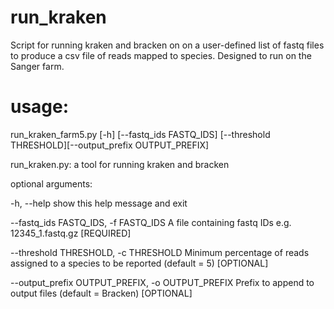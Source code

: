 # run_kraken

Script for running kraken and bracken on on a user-defined list of fastq files to produce a csv file of reads mapped to species. Designed to run on the Sanger farm.

# usage: 

run_kraken_farm5.py [-h] [--fastq_ids FASTQ_IDS] [--threshold THRESHOLD][--output_prefix OUTPUT_PREFIX]

run_kraken.py: a tool for running kraken and bracken 

optional arguments:

-h, --help            show this help message and exit

--fastq_ids FASTQ_IDS, -f FASTQ_IDS A file containing fastq IDs e.g. 12345_1.fastq.gz [REQUIRED]

--threshold THRESHOLD, -c THRESHOLD Minimum percentage of reads assigned to a species to be reported (default = 5) [OPTIONAL]

--output_prefix OUTPUT_PREFIX, -o OUTPUT_PREFIX Prefix to append to output files (default = Bracken)  [OPTIONAL]
